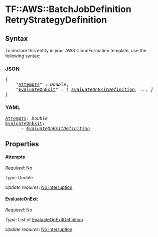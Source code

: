 # TF::AWS::BatchJobDefinition RetryStrategyDefinition

## Syntax

To declare this entity in your AWS CloudFormation template, use the following syntax:

### JSON

<pre>
{
    "<a href="#attempts" title="Attempts">Attempts</a>" : <i>Double</i>,
    "<a href="#evaluateonexit" title="EvaluateOnExit">EvaluateOnExit</a>" : <i>[ <a href="evaluateonexitdefinition.md">EvaluateOnExitDefinition</a>, ... ]</i>
}
</pre>

### YAML

<pre>
<a href="#attempts" title="Attempts">Attempts</a>: <i>Double</i>
<a href="#evaluateonexit" title="EvaluateOnExit">EvaluateOnExit</a>: <i>
      - <a href="evaluateonexitdefinition.md">EvaluateOnExitDefinition</a></i>
</pre>

## Properties

#### Attempts

_Required_: No

_Type_: Double

_Update requires_: [No interruption](https://docs.aws.amazon.com/AWSCloudFormation/latest/UserGuide/using-cfn-updating-stacks-update-behaviors.html#update-no-interrupt)

#### EvaluateOnExit

_Required_: No

_Type_: List of <a href="evaluateonexitdefinition.md">EvaluateOnExitDefinition</a>

_Update requires_: [No interruption](https://docs.aws.amazon.com/AWSCloudFormation/latest/UserGuide/using-cfn-updating-stacks-update-behaviors.html#update-no-interrupt)

